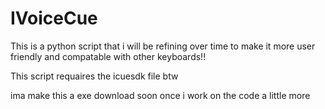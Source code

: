 # IVoiceCue
This is a python script that i will be refining over time to make it more user friendly and compatable with other keyboards!!

This script requaires the icuesdk file btw

ima make this a exe download soon once i work on the code a little more
